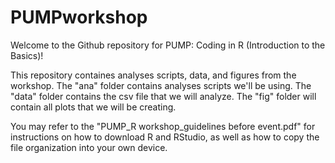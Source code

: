 # PUMPworkshop
Welcome to the Github repository for PUMP: Coding in R (Introduction to the Basics)!

This repository containes analyses scripts, data, and figures from the workshop. The "ana" folder contains analyses scripts we'll be using. The "data" folder contains the csv file that we will analyze. The "fig" folder will contain all plots that we will be creating.

You may refer to the "PUMP_R workshop_guidelines before event.pdf" for instructions on how to download R and RStudio, as well as how to copy the file organization into your own device.
